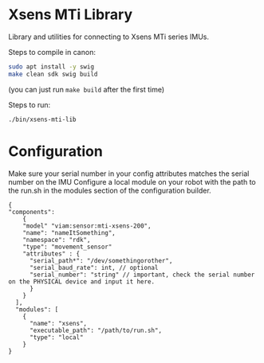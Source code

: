# Xsens MTi Library
Library and utilities for connecting to Xsens MTi series IMUs.


Steps to compile in canon:
```sh
sudo apt install -y swig
make clean sdk swig build
```
(you can just run `make build` after the first time)

Steps to run:
```sh
./bin/xsens-mti-lib
```

# Configuration 
Make sure your serial number in your config attributes matches the serial number on the IMU
Configure a local module on your robot with the path to the run.sh in the modules section of the configuration builder.
```
{
"components":
    {
    "model" "viam:sensor:mti-xsens-200",
    "name": "nameItSomething",
    "namespace": "rdk",
    "type": "movement_sensor"
    "attributes" : {
      "serial_path*": "/dev/somethingorother",
      "serial_baud_rate": int, // optional
      "serial_number": "string" // important, check the serial number on the PHYSICAL device and input it here.
      }
    }
  ],
  "modules": [
    {
      "name": "xsens",
      "executable_path": "/path/to/run.sh",
      "type": "local"
    }
}
```
